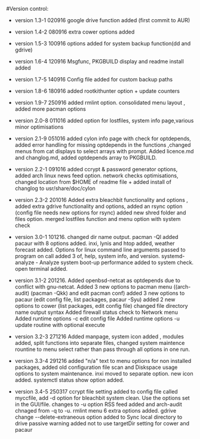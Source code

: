 #Version control:
* version 1.3-1  020916 google drive function added (first commit to AUR)
* version 1.4-2  080916 extra cower options added 
* version 1.5-3  100916 options added for system backup function(dd and gdrive)
* version 1.6-4  120916 Msgfunc, PKGBUILD display and readme install added
* version 1.7-5  140916 Config file added for custom backup paths
* version 1.8-6  180916 added rootkithunter option + update counters
* version 1.9-7  250916 added rmlint option. consolidated menu layout , added more pacman options
* version 2.0-8  011016 added option for lostfiles, system info page,various minor optimisations

* version 2.1-9  051016 added cylon info page with check for optdepends, added error handling for 
missing optdepends in the functions ,changed menus from cat displays to select arrays with prompt. 
Added licence.md and changlog.md, added optdepends array to PKGBUILD. 

* version 2.2-1  091016 added ccrypt & password generator options, 
added arch linux news feed option.
network checks optimisations, changed location from $HOME of readme file + 
added install of changlog to usr/share/doc/cylon


* version 2.3-2  201016 Added extra bleachbit functionality and options , 
added extra gdrive functionality and options, added an rsync option
(config file needs new options for rsync) 
added new shred  folder and files option. 
merged lostfiles function and menu option with system check

* version 3.0-1 101216. changed dir name output. pacman -Ql added
pacaur with 8 options added. inxi, lynis and htop added, 
weather forecast added.  Options for linux command line arguments 
passed to program on call added 3 of, help, system info, and version.
systemd-analyze - Analyze system boot-up performance added to system check.
open terminal added. 

* version 3.1-2 201216.
Added openbsd-netcat as optdepends due to conflict with gnu-netcat.
Added 3 new options to pacman menu ((arch-audit) (pacman -Qkk) 
and edit pacman conf)
added 3 new options to pacaur (edit config file, list packages, pacaur -Syu)
added 2 new options to cower (list packages, edit config file)
changed file directory name output syntax
Added firewall status check to Network menu
Added runtime options -c edit config file
Added runtime options -u update routine with optional execute

* version 3.2-3 271216
Added manpage, system icon added , modules added, split functions into separate 
files, changed system maintence rountine to menu select rather 
than pass through all options in one run.

* version 3.3-4 291216
added "n/a" text to menu options for non installed packages,
added old configuration file scan and Diskspace usage  options to system 
maintenance. inxi moved to separate option.
new icon added.  systemctl status show option added.

* version 3.4-5 250317
ccrypt file setting added to config file called myccfile,
add -d option for bleachbit system clean. Use the options set in the GUI/file.
changes to -u option RSS feed added and arch-audit chnaged from -q to -u.
rmlint menu 6 extra options added.
gdrive change --delete-extraneous option added to Sync local directory to drive
passive warning added not to use targetDir setting for cower and pacaur  
